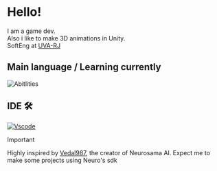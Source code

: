 # **Hello!** 

I am a game dev.\
Also i like to make 3D animations in Unity. \
SoftEng at [UVA-RJ](https://www.uva.br/)

 ## **Main language / Learning currently**
 
 ![Abitlities](https://github.com/user-attachments/assets/7a428495-f744-4448-b723-122ea7178e3d)

## **IDE 🛠**

 [![Vscode](https://github.com/user-attachments/assets/4d24629a-852a-49fe-9bc9-3e4e668ced8b)](https://code.visualstudio.com/)

> [!IMPORTANT]
> Highly inspired by [Vedal987](https://github.com/Vedal987), the creator of Neurosama AI. Expect me to make some projects using Neuro's sdk
